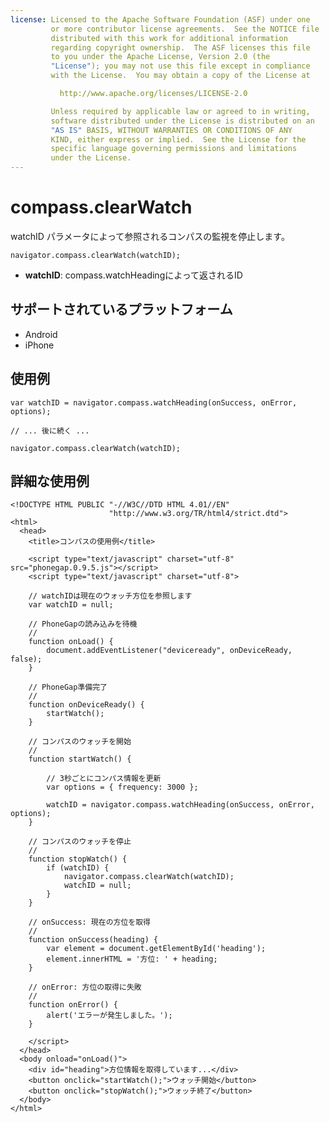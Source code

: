 ```yaml
---
license: Licensed to the Apache Software Foundation (ASF) under one
         or more contributor license agreements.  See the NOTICE file
         distributed with this work for additional information
         regarding copyright ownership.  The ASF licenses this file
         to you under the Apache License, Version 2.0 (the
         "License"); you may not use this file except in compliance
         with the License.  You may obtain a copy of the License at

           http://www.apache.org/licenses/LICENSE-2.0

         Unless required by applicable law or agreed to in writing,
         software distributed under the License is distributed on an
         "AS IS" BASIS, WITHOUT WARRANTIES OR CONDITIONS OF ANY
         KIND, either express or implied.  See the License for the
         specific language governing permissions and limitations
         under the License.
---
```


compass.clearWatch
========================

watchID パラメータによって参照されるコンパスの監視を停止します。

    navigator.compass.clearWatch(watchID);

- __watchID__: compass.watchHeadingによって返されるID

サポートされているプラットフォーム
-------------------

- Android
- iPhone

使用例
-------------

    var watchID = navigator.compass.watchHeading(onSuccess, onError, options);
    
    // ... 後に続く ...
    
    navigator.compass.clearWatch(watchID);
    
詳細な使用例
------------

    <!DOCTYPE HTML PUBLIC "-//W3C//DTD HTML 4.01//EN"
                          "http://www.w3.org/TR/html4/strict.dtd">
    <html>
      <head>
        <title>コンパスの使用例</title>

        <script type="text/javascript" charset="utf-8" src="phonegap.0.9.5.js"></script>
        <script type="text/javascript" charset="utf-8">

        // watchIDは現在のウォッチ方位を参照します
        var watchID = null;
        
        // PhoneGapの読み込みを待機
        //
        function onLoad() {
            document.addEventListener("deviceready", onDeviceReady, false);
        }

        // PhoneGap準備完了
        //
        function onDeviceReady() {
            startWatch();
        }

        // コンパスのウォッチを開始
        //
        function startWatch() {
            
            // 3秒ごとにコンパス情報を更新
            var options = { frequency: 3000 };
            
            watchID = navigator.compass.watchHeading(onSuccess, onError, options);
        }
        
        // コンパスのウォッチを停止
        //
        function stopWatch() {
            if (watchID) {
                navigator.compass.clearWatch(watchID);
                watchID = null;
            }
        }
        
        // onSuccess: 現在の方位を取得
        //
        function onSuccess(heading) {
            var element = document.getElementById('heading');
            element.innerHTML = '方位: ' + heading;
        }

        // onError: 方位の取得に失敗
        //
        function onError() {
            alert('エラーが発生しました。');
        }

        </script>
      </head>
      <body onload="onLoad()">
        <div id="heading">方位情報を取得しています...</div>
        <button onclick="startWatch();">ウォッチ開始</button>
        <button onclick="stopWatch();">ウォッチ終了</button>
      </body>
    </html>